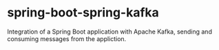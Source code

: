 # spring-boot-spring-kafka
Integration of a Spring Boot application with Apache Kafka, sending and consuming messages from the appliction.
